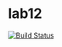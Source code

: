 # lab12
[![Build Status](https://travis-ci.org/Kustov-Ilya/lab12.svg?branch=master)](https://travis-ci.org/Kustov-Ilya/lab12)
